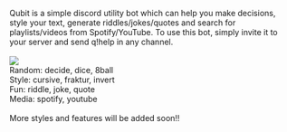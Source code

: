 Qubit is a simple discord utility bot which can help you make decisions, style your text, generate riddles/jokes/quotes and search for playlists/videos from Spotify/YouTube. To use this bot, simply invite it to your server and send q!help in any channel.</br></br>
![](https://cdn.discordapp.com/attachments/727146283097260084/853142328864931870/ezgif.com-gif-maker15.gif)</br>
Random: decide, dice, 8ball</br>
Style: cursive, fraktur, invert</br>
Fun: riddle, joke, quote</br>
Media: spotify, youtube</br></br>
More styles and features will be added soon!!
